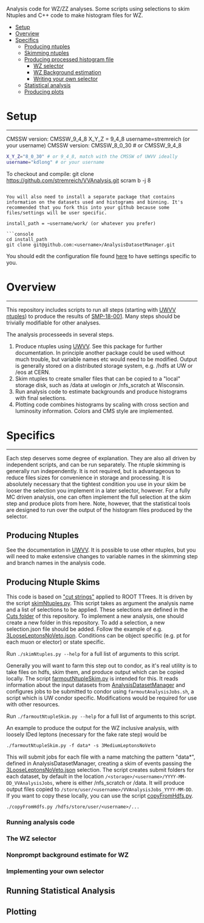 Analysis code for WZ/ZZ analyses. Some scripts using selections to skim Ntuples and C++ code to make histogram files for WZ.

+ [Setup](#setup)
+ [Overview](#overview)
+ [Specifics](#overview)
    + [Producing ntuples](#producing-ntuples)
    + [Skimming ntuples](#producing-ntuple-skims)
    + [Producing processed histogram file](#running-analysis-code)
        + [WZ selector](#the-wz-selector)
        + [WZ Background estimation](#nonprompt-background-estimate-for-wz)
        + [Writing your own selector](#implementing-your-own-selector)
    + [Statistical analysis](#running-statistical-analysis)
    + [Producing plots](#plotting)
    

# Setup
-----------
CMSSW version: CMSSW_9_4_8
X_Y_Z = 9_4_8
username=stremreich (or your username)
CMSSW version: CMSSW_8_0_30 # or CMSSW_9_4_8
```bash
X_Y_Z="8_0_30" # or 9_4_8, match with the CMSSW of UWVV ideally
username="kdlong" # or your username
```

To checkout and compile:
git clone https://github.com/stremreich/VVAnalysis.git 
scram b -j 8
```

You will also need to install a separate package that contains information on the datasets used and histograms and binning. It's recommended that you fork this into your github because some files/settings will be user specific.

install_path = ~username/work/ (or whatever you prefer)

```console
cd install_path
git clone git@github.com:<username>/AnalysisDatasetManager.git
```

You should edit the configuration file found [here](../master/Templates/config) to have settings specific to you. 

# Overview
-----------
This repository includes scripts to run all steps (starting with [UWVV ntuples](https://github.com/uwcms/UWVV])) to produce the results of [SMP-18-001](http://cms.cern.ch/iCMS/analysisadmin/cadilines?line=SMP-18-001). Many steps should be trivially modifiable for other analyses. 

The analysis processeeds in several steps.

1. Produce ntuples using [UWVV](https://github.com/uwcms/UWVV]). See this package for further documentation. In principle another package could be used without much trouble, but variable names etc would need to be modified. Output is generally stored on a distributed storage system, e.g. /hdfs at UW or /eos at CERN.
2. Skim ntuples to create smaller files that can be copied to a "local" storage disk, such as /data at uwlogin or /nfs_scratch at Wisconsin.
3. Run analysis code to estimate backgrounds and produce histograms with final selections.
4. Plotting code combines histograms by scaling with cross section and luminosity information. Colors and CMS style are implemented.

# Specifics
-----------
Each step deserves some degree of explanation. They are also all driven by independent scripts, and can be run separately. The ntuple skimming is generally run independently. It is not required, but is advantageous to reduce files sizes for convenience in storage and processing. It is absolutely necessary that the tightest condition you use in your skim be looser the selection you implement in a later selector, however. For a fully MC driven analysis, one can often implement the full selection at the skim step and produce plots from here. Note, however, that the statistical tools are designed to run over the output of the histogram files produced by the selector.

## Producing Ntuples

See the documentation in [UWVV](https://github.com/uwcms/UWVV]). It is possible to use other ntuples, but you will need to make extensive changes to variable names in the skimming step and branch names in the analysis code.

## Producing Ntuple Skims

This code is based on ["cut strings"](https://root.cern.ch/doc/v608/classTCut.html) applied to ROOT TTrees. It is driven by the script [skimNtuples.py](skimNtuples.py). This script takes as argument the analysis name and a list of selections to be applied. These selections are defined in the [Cuts folder](Cuts) of this repository. To implement a new analysis, one should create a new folder in this repository. To add a selection, a new selection.json file should be added. Follow the example of e.g. [3LooseLeptonsNoVeto.json](Cuts/WZxsec2016/3LooseLeptonsNoVeto.json). Conditions can be object specific (e.g. pt for each muon or elector) or state specific.

Run ```./skimNtuples.py --help``` for a full list of arguments to this script.

Generally you will want to farm this step out to condor, as it's real utility is to take files on hdfs, skim them, and produce output which can be copied locally. The script [farmoutNtupleSkim.py](farmoutNtupleSkim.py) is intended for this. It reads information about the input datasets from [AnalysisDatasetManager](https://github.com/kdlong/AnalysisDatasetManager) and configures jobs to be submitted to condor using ```farmoutAnalysisJobs.sh```, a script which is UW condor specific. Modifications would be required for use with other resources.

Run ```./farmoutNtupleSkim.py --help``` for a full list of arguments to this script.

An example to produce the output for the WZ inclusive analysis, with loosely IDed leptons (necessary for the fake rate step) would be

```./farmoutNtupleSkim.py -f data* -s 3MediumLeptonsNoVeto```

This will submit jobs for each file with a name matching the pattern "data*", defined in AnalysisDatasetManager, creating a skim of events passing the [3LooseLeptonsNoVeto.json](Cuts/WZxsec2016/3LooseLeptonsNoVeto.json) selection. The script creates submit folders for each dataset, by default in the location ```/<storage>/<username>/YYYY-MM-DD_VVAnalysisJobs```, where <storage> is either /nfs_scratch or /data. It will produce output files copied to ```/store/user/<username>/VVAnalysisJobs_YYYY-MM-DD```. If you want to copy these locally, you can use the script [copyFromHdfs.py](https://github.com/kdlong/AnalysisDatasetManager/blob/master/copyFromHdfs.py).
  
```./copyFromHdfs.py /hdfs/store/user/<username>/...```

### Running analysis code

### The WZ selector

### Nonprompt background estimate for WZ

### Implementing your own selector

## Running Statistical Analysis 

## Plotting

